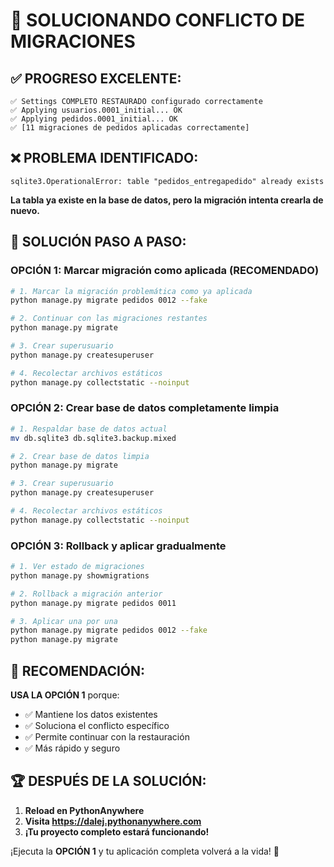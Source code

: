 # 🔧 SOLUCIONANDO CONFLICTO DE MIGRACIONES

## ✅ PROGRESO EXCELENTE:
```
✅ Settings COMPLETO RESTAURADO configurado correctamente
✅ Applying usuarios.0001_initial... OK
✅ Applying pedidos.0001_initial... OK
✅ [11 migraciones de pedidos aplicadas correctamente]
```

## ❌ PROBLEMA IDENTIFICADO:
```
sqlite3.OperationalError: table "pedidos_entregapedido" already exists
```

**La tabla ya existe en la base de datos, pero la migración intenta crearla de nuevo.**

## 🚀 SOLUCIÓN PASO A PASO:

### OPCIÓN 1: Marcar migración como aplicada (RECOMENDADO)

```bash
# 1. Marcar la migración problemática como ya aplicada
python manage.py migrate pedidos 0012 --fake

# 2. Continuar con las migraciones restantes
python manage.py migrate

# 3. Crear superusuario
python manage.py createsuperuser

# 4. Recolectar archivos estáticos
python manage.py collectstatic --noinput
```

### OPCIÓN 2: Crear base de datos completamente limpia

```bash
# 1. Respaldar base de datos actual
mv db.sqlite3 db.sqlite3.backup.mixed

# 2. Crear base de datos limpia
python manage.py migrate

# 3. Crear superusuario
python manage.py createsuperuser

# 4. Recolectar archivos estáticos
python manage.py collectstatic --noinput
```

### OPCIÓN 3: Rollback y aplicar gradualmente

```bash
# 1. Ver estado de migraciones
python manage.py showmigrations

# 2. Rollback a migración anterior
python manage.py migrate pedidos 0011

# 3. Aplicar una por una
python manage.py migrate pedidos 0012 --fake
python manage.py migrate
```

## 🎯 RECOMENDACIÓN:

**USA LA OPCIÓN 1** porque:
- ✅ Mantiene los datos existentes
- ✅ Soluciona el conflicto específico
- ✅ Permite continuar con la restauración
- ✅ Más rápido y seguro

## 🏆 DESPUÉS DE LA SOLUCIÓN:

1. **Reload en PythonAnywhere**
2. **Visita https://dalej.pythonanywhere.com**
3. **¡Tu proyecto completo estará funcionando!**

¡Ejecuta la **OPCIÓN 1** y tu aplicación completa volverá a la vida! 🚀

